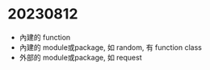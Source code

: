 # 20230812
- 內建的 function
- 內建的 module或package, 如 random, 有 function class
- 外部的 module或package, 如 request